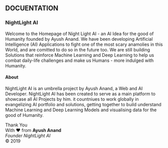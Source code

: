 <h2> DOCUENTATION </h2>
<h3> NightLight AI </h3>
<p>
Welcome to the Homepage of Night Light AI - an AI Idea for the good of Humanity founded by Ayush Anand.
We have been developing Artificial Intelligence (AI) Applications to fight one of the most scary anamolies in this World, and are comitted to do so in the future too. We are still building Solutions that reinforce Machine Learning and Deep Learning to help us combat daily-life challenges and make us Humans - more indulged with Humanity.
</p>

<h4> About</h4>
<p>
NightLight AI is an umbrella project by Ayush Anand, a Web and AI Developer. NightLight AI has been created to serve as a main platform to showcase all AI Projects by him. it countniues to work globally  in evangelizing AI portfolio and solutions, getting together to build understand Machine Learning and Deep Learning Models and visualising data for the good of Humanity.
</p>

<p>

Thank You <br/>
With &hearts; from <b>Ayush Anand</b><br/>
<i>Founder NightLight AI</i><br/>
&copy; 2019
</p>